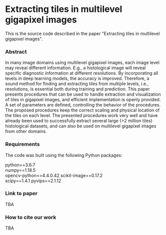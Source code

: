 # Extracting tiles in multilevel gigapixel images

This is the source code described in the paper "Extracting tiles in multilevel gigapixel images".

### Abstract
In many image domains using multilevel gigapixel images, each image level may reveal different information. E.g., a histological image will reveal specific diagnostic information at different resolutions. By incorporating all levels in deep learning models, the accuracy is improved. Therefore, a sound method for finding and extracting tiles from multiple levels, i.e., resolutions, is essential both during training and prediction. This paper presents procedures that can be used to handle extraction and visualization of tiles in gigapixel images, and efficient implementation is openly provided. A set of parameters are defined, controlling the behavior of the procedures. The proposed procedures keep the correct scaling and physical location of the tiles on each level. The presented procedures work very well and have already been used to successfully extract several large ($>$2 million tiles) histological datasets, and can also be used on multilevel gigapixel images from other domains.


### Requirements

The code was built using the following Python packages:

python==3.6.7  
numpy==1.18.5  
opencv-python==4.4.0.42 
scikit-image==0.17.2  
scipy==1.4.1
pyvips==2.1.12

### Link to paper
TBA

### How to cite our work
TBA
